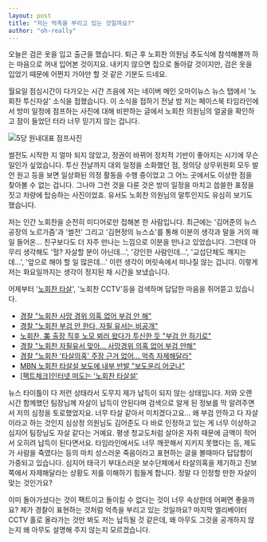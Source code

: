 ```yaml
---
layout: post
title: "저는 억측을 부리고 있는 것일까요?"
author: "oh-really"
---
```

오늘은 검은 옷을 입고 출근을 했습니다. 퇴근 후 노회찬 의원님 추도식에 참석해볼까 하는 마음으로 꺼내 입어본 것이지요. 내키지 않으면 집으로 돌아갈 것이지만, 검은 옷을 입었기 때문에 어쩐지 가야만 할 것 같은 기분도 드네요.

월요일 점심시간이 다가오는 시간 즈음에 저는 네이버 메인 오마이뉴스 뉴스 탭에서 '노회찬 투신자살' 소식을 접했습니다. 이 소식을 접하기 전날 밤 저는 페이스북 타임라인에서 방미 일정에 점프하는 사진에 대해 비판하는 글에서 노회찬 의원님의 얼굴을 확인하고 잠이 들었던 터라 너무 믿기지 않는 겁니다. 

![5당 원내대표 점프사진](https://teamdust.github.io/assets/images/jump.png)

썰전도 시작한 지 얼마 되지 않았고, 정권이 바뀌어 정치적 기반이 좋아지는 시기에 무슨 일인가 싶었습니다. 투신 전날까지 대외 일정을 소화했던 점, 정의당 상무위원회 모두 발언 원고 등을 보면 일상화된 의정 활동을 수행 중이었고 그 어느 곳에서도 이상한 점을 찾아볼 수 없는 겁니다. 그나마 그런 것을 다룬 것은 방미 일정을 마치고 씁쓸한 표정을 짓고 차량에 탑승하는 사진이었죠. 유서도 노회찬 의원님의 말투인지도 유심히 보기도 했습니다.

저는 인간 노회찬을 순전히 미디어로만 접해본 한 사람입니다. 최근에는 '김어준의 뉴스공장의 노르가즘'과 '썰전' 그리고 '김현정의 뉴스쇼'를 통해 이분의 생각과 말을 거의 매일 들어온... 친구보다도 더 자주 만나는 느낌으로 이분을 만나고 있었습니다. 그런데 아무리 생각해도 '헐? 자살할 분이 아닌데...', '강인한 사람인데...', '교섭단체도 깨지는데...', '앞으로 해야 할 일 많은데...' 이런 생각이 머릿속에서 떠나질 않는 겁니다. 이렇게 저는 화요일까지는 생각이 정지된 채 시간을 보냈습니다. 

어제부터 '[노회찬 타살](https://youtu.be/qcZUnvFamwU)', '노회찬 CCTV'등을 검색하며 답답한 마음을 쥐어뜯고 있습니다. 

- [경찰 "노회찬 사망 경위 의혹 없어 부검 안 해"](https://news.joins.com/article/22825437)
- [경찰 "노회찬 부검 안 한다, 자필 유서는 비공개"](http://www.ohmynews.com/NWS_Web/View/at_pg.aspx?CNTN_CD=A0002456922&PAGE_CD=ET001&BLCK_NO=1&CMPT_CD=T0016)
- [노회찬, 美 출장 직후 노모 뵈러 왔다가 투신한 듯 "부검 안 하기로"](http://news.chosun.com/site/data/html_dir/2018/07/23/2018072301610.html)
- [경찰 "노회찬 자필유서 맞아... 사망경위 의혹 없어 부검 안해"](http://www.yonhapnews.co.kr/bulletin/2018/07/23/0200000000AKR20180723088500004.HTML)
- [경찰 "노회찬 '타살의혹' 주장 근거 없어... 억측 자제해달라"](http://www.yonhapnews.co.kr/bulletin/2018/07/24/0200000000AKR20180724171200004.HTML)
- [MBN 노회찬 타살설 보도에 내부 반발 "보도윤리 어긋나"](http://www.mediatoday.co.kr/?mod=news&act=articleView&idxno=143800#csidxf4661359cdaed969f81c5eef38294d1)
- [[팩트체크]인터넷 떠도는 '노회찬 타살설'](http://www.newdaily.co.kr/site/data/html/2018/07/24/2018072400176.html)

뉴스 타이틀이 다 저런 상태라서 도무지 제가 납득이 되지 않는 상태입니다. 저와 오랜 시간 함께했던 팀장님께 자살이 납득이 안된다며 검색으로 알게 된 정보를 막 알려주면서 저의 심정을 토로했었지요. 너무 타살 같아서 미치겠다고요... 왜 부검 안하고 다 자살이라고 하는 것인지 심상정 의원님도 김어준도 다 바로 인정하고 있는 게 너무 이상하고 심지어 팀장님도 자살 같다는 거예요. 평생 청교도처럼 살아온 자취 때문에 금액이 적어서 오히려 납득이 된다면서요. 타임라인에서도 너무 깨끗해서 지키지 못했다는 등, 제도가 사람을 죽였다는 등의 마치 성스러운 죽음이라고 표현하는 글을 볼때마다 답답함이 가중되고 있습니다. 심지어 태극기 부대스러운 보수단체에서 타살의혹을 제기하고 진보쪽에서 자제해달라는 상황도 저를 이해하기 힘들게 합니다. 정말 다 인정할 만한 자살이 맞는 것인가요?

이미 돌아가셨다는 것이 팩트이고 돌이킬 수 없다는 것이 너무 속상한데 어쩌면 좋을까요? 제가 경찰이 표현하는 것처럼 억측을 부리고 있는 것일까요? 마지막 엘리베이터 CCTV 홀로 올라가는 것만 봐도 저는 납득될 것 같은데, 왜 아무도 그것을 공개하지 않는지 왜 아무도 설명해 주지 않는지 모르겠습니다. 